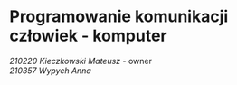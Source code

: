# Programowanie komunikacji człowiek - komputer

*210220 Kieczkowski Mateusz* - owner </br>
*210357 Wypych Anna*
